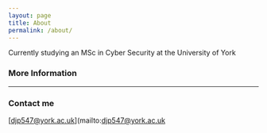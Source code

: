 ```yaml
---
layout: page
title: About
permalink: /about/
---
```


Currently studying an MSc in Cyber Security at the University of York

### More Information

***

### Contact me

[djp547@york.ac.uk](mailto:djp547@york.ac.uk
